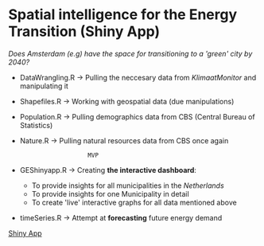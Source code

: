 # Spatial intelligence for the Energy Transition (Shiny App)

_Does Amsterdam (e.g) have the space for transitioning to a 'green' city by 2040?_

- DataWrangling.R -> Pulling the neccesary data from _KlimaatMonitor_ and manipulating it
- Shapefiles.R -> Working with geospatial data (due manipulations)
- Population.R -> Pulling demographics data from CBS (Central Bureau of Statistics)
- Nature.R -> Pulling natural resources data from CBS once again

                         MVP
- GEShinyapp.R -> Creating **the interactive dashboard**:
   - To provide insights for all municipalities in the _Netherlands_
   - To provide insights for one Municipality in detail
   - To create 'live' interactive graphs for all data mentioned above
   
   
- timeSeries.R -> Attempt at **forecasting** future energy demand

[Shiny App]("https://lucavehbiu.shinyapps.io/FinalProject/")
